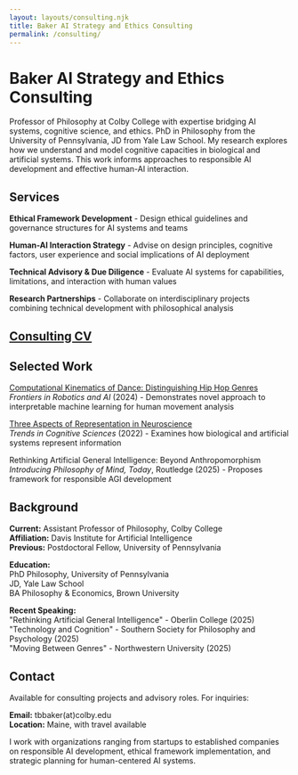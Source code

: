```yaml
---
layout: layouts/consulting.njk
title: Baker AI Strategy and Ethics Consulting
permalink: /consulting/
---
```


# Baker AI Strategy and Ethics Consulting

Professor of Philosophy at Colby College with expertise bridging AI systems, cognitive science, and ethics. PhD in Philosophy from the University of Pennsylvania, JD from Yale Law School. My research explores how we understand and model cognitive capacities in biological and artificial systems. This work informs approaches to responsible AI development and effective human-AI interaction.

## Services

**Ethical Framework Development** - Design ethical guidelines and governance structures for AI systems and teams

**Human-AI Interaction Strategy** - Advise on design principles, cognitive factors, user experience and social implications of AI deployment  

**Technical Advisory & Due Diligence** - Evaluate AI systems for capabilities, limitations, and interaction with human values

**Research Partnerships** - Collaborate on interdisciplinary projects combining technical development with philosophical analysis


## [Consulting CV](/assets/CV_consult.pdf)

## Selected Work

[Computational Kinematics of Dance: Distinguishing Hip Hop Genres](https://www.frontiersin.org/journals/robotics-and-ai/articles/10.3389/frobt.2024.1295308/full)  
*Frontiers in Robotics and AI* (2024) - Demonstrates novel approach to interpretable machine learning for human movement analysis

[Three Aspects of Representation in Neuroscience](https://www.cell.com/trends/cognitive-sciences/abstract/S1364-6613(22)00210-8)  
*Trends in Cognitive Sciences* (2022) - Examines how biological and artificial systems represent information

Rethinking Artificial General Intelligence: Beyond Anthropomorphism  
*Introducing Philosophy of Mind, Today*, Routledge (2025) - Proposes framework for responsible AGI development

## Background

**Current:** Assistant Professor of Philosophy, Colby College  
**Affiliation:** Davis Institute for Artificial Intelligence  
**Previous:** Postdoctoral Fellow, University of Pennsylvania

**Education:**  
PhD Philosophy, University of Pennsylvania  
JD, Yale Law School  
BA Philosophy & Economics, Brown University

**Recent Speaking:**  
"Rethinking Artificial General Intelligence" - Oberlin College (2025)  
"Technology and Cognition" - Southern Society for Philosophy and Psychology (2025)  
"Moving Between Genres" - Northwestern University (2025)

## Contact

Available for consulting projects and advisory roles. For inquiries:

**Email:** tbbaker(at)colby.edu  
**Location:** Maine, with travel available

I work with organizations ranging from startups to established companies on responsible AI development, ethical framework implementation, and strategic planning for human-centered AI systems.